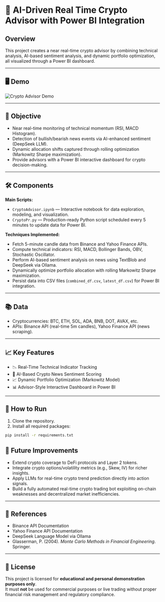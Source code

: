 # 🚀 AI-Driven Real Time Crypto Advisor with Power BI Integration

## Overview
This project creates a near real-time crypto advisor by combining technical analysis, AI-based sentiment analysis, and dynamic portfolio optimization, all visualized through a Power BI dashboard.

---

## 🖥️ Demo

![Crypto Advisor Demo](https://i.imgur.com/jNrEqgG.gif)

---

## 🎯 Objective
* Near real-time monitoring of technical momentum (RSI, MACD Histogram).
* Detection of bullish/bearish news events via AI-enhanced sentiment (DeepSeek LLM).
* Dynamic allocation shifts captured through rolling optimization (Markowitz Sharpe maximization).
* Provide advisors with a Power BI interactive dashboard for crypto decision-making.

---

## 🛠 Components

**Main Scripts:**
- `CryptoAdvisor.ipynb` — Interactive notebook for data exploration, modeling, and visualization.
- `CryptoPr.py` — Production-ready Python script scheduled every 5 minutes to update data for Power BI.

**Techniques Implemented:**
- Fetch 5-minute candle data from Binance and Yahoo Finance APIs.
- Compute technical indicators: RSI, MACD, Bollinger Bands, OBV, Stochastic Oscillator.
- Perform AI-based sentiment analysis on news using TextBlob and DeepSeek via Ollama.
- Dynamically optimize portfolio allocation with rolling Markowitz Sharpe maximization.
- Persist data into CSV files (`combined_df.csv`, `latest_df.csv`) for Power BI integration.

---

## 📚 Data
* Cryptocurrencies: BTC, ETH, SOL, ADA, BNB, DOT, AVAX, etc.
* APIs: Binance API (real-time 5m candles), Yahoo Finance API (news scraping).

---

## 📈 Key Features
* 📉 Real-Time Technical Indicator Tracking
* 🧠 AI-Based Crypto News Sentiment Scoring
* 📈 Dynamic Portfolio Optimization (Markowitz Model)
* 📊 Advisor-Style Interactive Dashboard in Power BI

---

## 🚀 How to Run

1. Clone the repository.
2. Install all required packages:
```bash
pip install -r requirements.txt
```

## 🔮 Future Improvements
* Extend crypto coverage to DeFi protocols and Layer 2 tokens.
* Integrate crypto options/volatility metrics (e.g., Skew, IV) for richer insights.
* Apply LLMs for real-time crypto trend prediction directly into action signals.
* Build a fully automated real-time crypto trading bot exploiting on-chain weaknesses and decentralized market inefficiencies.

---

## 📖 References
* Binance API Documentation
* Yahoo Finance API Documentation
* DeepSeek Language Model via Ollama
* Glasserman, P. (2004). *Monte Carlo Methods in Financial Engineering*. Springer.

---

## 📑 License
This project is licensed for **educational and personal demonstration purposes only**.  
It must **not** be used for commercial purposes or live trading without proper financial risk management and regulatory compliance.

